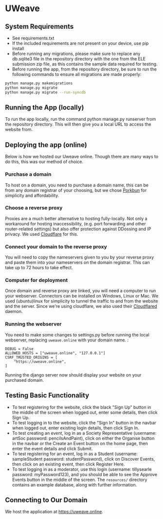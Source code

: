 # UWeave

## System Requirements
- See requirements.txt
- If the included requirements are not present on your device, use pip install
- Before running any migrations, please make sure to replace any db.sqlite3 file in the repository directory with the one from the ELE submission zip file, as this contains the sample data required for testing.
- Before running the app, from the repository directory, be sure to run the following commands to ensure all migrations are made properly:
```bash
python manage.py makemigrations
python manage.py migrate
python manage.py migrate --run-syncdb
```
## Running the App (locally)
To run the app locally, run the command python manage.py runserver from the repository directory.
This will then give you a local URL to access the website from.

## Deploying the app (online)
Below is how we hosted our Uweave online. Though there are many ways to do this, this was our method of choice.

### Purchase a domain
To host on a domain, you need to purchase a domain name, this can be from any domain registrar of your choosing, but we chose [Porkbun](https://porkbun.com/) for simplicity and affordability.

### Choose a reverse proxy
 Proxies are a much better alternative to hosting fully-locally. Not only a workaround for hosting inaccessibility, (e.g. port forwarding and other router-related settings) but also offer protection against DDossing and IP privacy. We used [Cloudflare](https://www.cloudflare.com/) for this.

### Connect your domain to the reverse proxy
You will need to copy the nameservers given to you by your reverse proxy and paste them into your nameservers on the domain registrar. This can take up to 72 hours to take effect.

### Computer for deployment
Once domain and reverse proxy are linked, you will need a computer to run your webserver. Connectors can be installed on Windows, Linux or Mac. We used (ubuntu)linux for simplicity to tunnel the traffic to and from the website and the server. Since we're using cloudflare, we also used their [Cloudflared](https://developers.cloudflare.com/cloudflare-one/connections/connect-networks/downloads/) daemon.

### Running the webserver
You need to make some changes to settings.py before running the local webserver, replacing ``uweave.online`` with your domain name. :
```
DEBUG = False
ALLOWED_HOSTS = ["uweave.online", "127.0.0.1"]
CSRF_TRUSTED_ORIGINS = [
    "https://uweave.online",
]
```
Running the django server now should display your website on your purchased domain.

## Testing Basic Functionality
- To test registering for the website, click the black "Sign Up" button in the middle of the screen when logged out, enter some details, then click Sign Up.
- To test logging in to the website, click the "Sign In" button in the navbar when logged out, enter existing login details, then click Sign In.
- To test creating an event, log in as a Society Representative (username: artSoc password: pencilsAndPaint), click on either the Organise button in the navbar or the Create an Event button on the home page, then enter the event details and click Submit.
- To test registering for an event, log in as a Student (username: sampleStudent password: studentPassword), click on Discover Events, then click on an existing event, then click Register Here. 
- To test logging in as a moderator, use this login (username: tillysearle password: myPassword123), and you should be able to see the Approve Events button in the middle of the screen.
The `resources/` directory contains an example database, along with further information.

## Connecting to Our Domain
We host the application at https://uweave.online.
